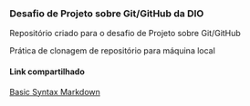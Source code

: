 ### Desafio de Projeto sobre Git/GitHub da DIO
Repositório criado para o desafio de Projeto sobre Git/GitHub

Prática de clonagem de repositório para máquina local

#### Link compartilhado
[Basic Syntax Markdown](https://www.markdownguide.org/basic-syntax/)
